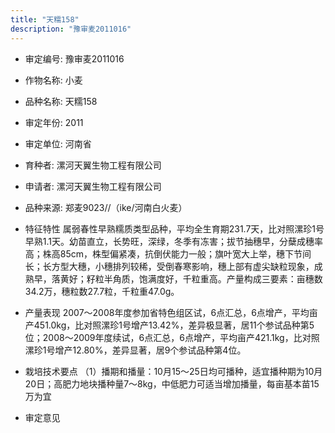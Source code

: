```yaml
---
title: "天糯158"
description: "豫审麦2011016"
---
```

* 审定编号:  豫审麦2011016

*  作物名称:  小麦

*  品种名称:  天糯158

*  审定年份:  2011

*  审定单位:  河南省

* 育种者:  漯河天翼生物工程有限公司

*  申请者:  漯河天翼生物工程有限公司

*  品种来源:  郑麦9023//（ike/河南白火麦）

*  特征特性
属弱春性早熟糯质类型品种，平均全生育期231.7天，比对照漯珍1号早熟1.1天。幼苗直立，长势旺，深绿，冬季有冻害；拔节抽穗早，分蘖成穗率高；株高85cm，株型偏紧凑，抗倒伏能力一般；旗叶宽大上举，穗下节间长；长方型大穗，小穗排列较稀，受倒春寒影响，穗上部有虚尖缺粒现象，成熟早，落黄好；籽粒半角质，饱满度好，千粒重高。产量构成三要素：亩穗数34.2万，穗粒数27.7粒，千粒重47.0g。

*  产量表现
2007～2008年度参加省特色组区试，6点汇总，6点增产，平均亩产451.0kg，比对照漯珍1号增产13.42%，差异极显著，居11个参试品种第5位；2008～2009年度续试，6点汇总，6点增产，平均亩产421.1kg，比对照漯珍1号增产12.80%，差异显著，居9个参试品种第4位。

*  栽培技术要点
（1）播期和播量：10月15～25日均可播种，适宜播种期为10月20日；高肥力地块播种量7～8kg，中低肥力可适当增加播量，每亩基本苗15万为宜

*  审定意见


